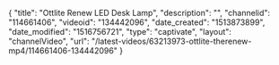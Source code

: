 {
    "title": "Ottlite Renew LED Desk Lamp",
    "description": "",
    "channelid": "114661406",
    "videoid": "134442096",
    "date_created": "1513873899",
    "date_modified": "1516756721",
    "type": "captivate",
    "layout": "channelVideo",
    "url": "\/latest-videos\/63213973-ottlite-therenew-mp4\/114661406-134442096"
}